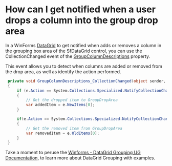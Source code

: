 # How can I get notified when a user drops a column into the group drop area

In a WinForms [DataGrid](https://www.syncfusion.com/winforms-ui-controls/datagrid) to get notified when adds or removes a column in the grouping box area of the SfDataGrid control, you can use the CollectionChanged event of the [GroupColumnDescriptions](https://help.syncfusion.com/cr/windowsforms/Syncfusion.WinForms.DataGrid.SfDataGrid.html#Syncfusion_WinForms_DataGrid_SfDataGrid_GroupColumnDescriptions) property.

This event allows you to detect when columns are added or removed from the drop area, as well as identify the action performed.

 
 ```csharp
  private void GroupColumnDescriptions_CollectionChanged(object sender, System.Collections.Specialized.NotifyCollectionChangedEventArgs e)
  {
      if (e.Action == System.Collections.Specialized.NotifyCollectionChangedAction.Add)
      {
          // Get the dropped item to GroupDropArea
          var addedItem = e.NewItems[0];
      }

      if(e.Action == System.Collections.Specialized.NotifyCollectionChangedAction.Remove)
      {
          // Get the removed item from GroupDropArea
          var removedItem = e.OldItems[0];
      }
  }

 ```
Take a moment to peruse the [Winforms - DataGrid Grouping UG Documentation](https://help.syncfusion.com/windowsforms/datagrid/grouping), to learn more about DataGrid Grouping with examples.